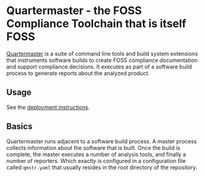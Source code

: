 # Quartermaster - the FOSS Compliance Toolchain that is itself FOSS

[Quartermaster](http://qmstr.org) is a suite of command line tools and build system extensions that instruments software builds to create
FOSS compliance documentation and support compliance decisions. It executes as part of a software build process to generate reports about the analyzed product.

## Usage

See the [deployment instructions](deploy/README.md).

## Basics

Quartermaster runs adjacent to a software build process. A master
process collects information about the software that is built. Once
the build is complete, the master executes a number of analysis tools,
and finally a number of reporters. Which exactly is configured in  a
configuration file called `qmstr.yaml` that usually resides in the
root directory of the repository.
